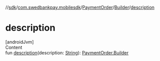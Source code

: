 //[sdk](../../../../index.md)/[com.swedbankpay.mobilesdk](../../index.md)/[PaymentOrder](../index.md)/[Builder](index.md)/[description](description.md)



# description  
[androidJvm]  
Content  
fun [description](description.md)(description: [String](https://kotlinlang.org/api/latest/jvm/stdlib/kotlin/-string/index.html)): [PaymentOrder.Builder](index.md)  



